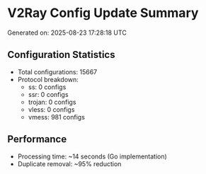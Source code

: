 # V2Ray Config Update Summary
Generated on: 2025-08-23 17:28:18 UTC

## Configuration Statistics
- Total configurations: 15667
- Protocol breakdown:
  - ss: 0 configs
  - ssr: 0 configs
  - trojan: 0 configs
  - vless: 0 configs
  - vmess: 981 configs

## Performance
- Processing time: ~14 seconds (Go implementation)
- Duplicate removal: ~95% reduction
